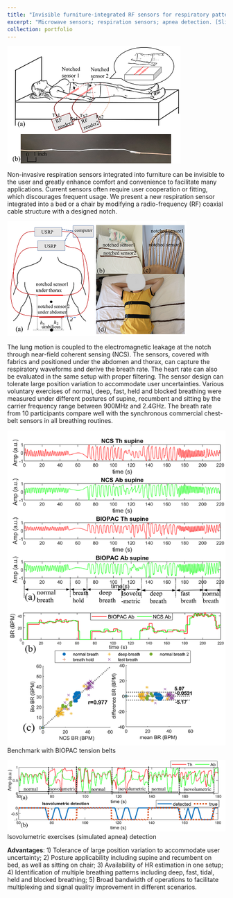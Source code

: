 ```yaml
---
title: "Invisible furniture-integrated RF sensors for respiratory pattern monitoring   "
excerpt: "Microwave sensors; respiration sensors; apnea detection. [Slides](http://zijingzhang1997.github.io/files/notch/notch_intro.pdf) <br/><img src='/images/notch/pic1.png'>"
collection: portfolio
---
```


<img src='/images/notch/pic3.png'>  <br/>

Non-invasive respiration sensors integrated into furniture can be invisible to the user and greatly enhance comfort and convenience to facilitate many applications. Current sensors often require user cooperation or fitting, which discourages frequent usage. We present a new respiration sensor integrated into a bed or a chair by modifying a radio-frequency (RF) coaxial cable structure with a designed notch. 

<img src='/images/notch/pic2.png'>  <br/>

The lung motion is coupled to the electromagnetic leakage at the notch through near-field coherent sensing (NCS). The sensors, covered with fabrics and positioned under the abdomen and thorax, can capture the respiratory waveforms and derive the breath rate. The heart rate can also be evaluated in the same setup with proper filtering. 
The sensor design can tolerate large position variation to accommodate user uncertainties. Various voluntary exercises of normal, deep, fast, held and blocked breathing were measured under different postures of supine, recumbent and sitting by the carrier frequency range between 900MHz and 2.4GHz. The breath rate from 10 participants compare well with the synchronous commercial chest-belt sensors in all breathing routines.  

<img src='/images/notch/pic4.png'>  <br/>
Benchmark with BIOPAC tension belts

<img src='/images/notch/pic5.png'>  <br/>
Isovolumetric exercises (simulated apnea) detection 

**Advantages**: 1) Tolerance of large position variation to accommodate user uncertainty; 2) Posture applicability including supine and recumbent on bed, as well as sitting on chair; 3) Availability of HR estimation in one setup; 4) Identification of multiple breathing patterns including deep, fast, tidal, held and blocked breathing; 5) Broad bandwidth of operations to facilitate multiplexing and signal quality improvement in different scenarios. 
  
